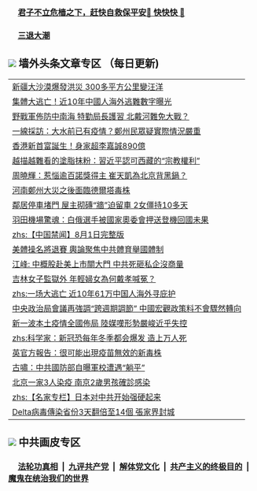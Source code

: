 
 ### &nbsp;&nbsp;&nbsp;&nbsp; [君子不立危樯之下，赶快自救保平安🍎 快快快 📩](https://github.com/pwgy/td/blob/master/README.md)

 ### &nbsp;&nbsp;&nbsp;&nbsp; [三退大潮](https://ww3.xkide.work/?key=zuuelqyfglsfjmgm&pin=65881581&ag=ogQuit&from=pw2) 

## <img src="https://img.icons8.com/cute-clipart/2x/circled-right.png"> 墙外头条文章专区 （每日更新)

<Table>
<tr><td colspan="2" align="left"><a href="https://cdn.cgei.work/?ag=c1476755&key=wjsottsjpndjwfkg&from=pw2">新疆大沙漠爆發洪災 300多平方公里變汪洋
</a></td></tr>
<tr><td colspan="2" align="left"><a href="https://cdn.cgei.work/?ag=c1476784&key=wjsottsjpndjwfkg&from=pw2">集體大逃亡！近10年中國人海外逃難數字曝光
</a></td></tr>
<tr><td colspan="2" align="left"><a href="https://cdn.cgei.work/?ag=c1476719&key=wjsottsjpndjwfkg&from=pw2">野戰軍佈防中南海 特勤局長護習 北戴河難免大戰？
</a></td></tr>
<tr><td colspan="2" align="left"><a href="https://cdn.cgei.work/?ag=c1476776&key=wjsottsjpndjwfkg&from=pw2">一線採訪：大水前已有疫情？鄭州民眾疑實際情況嚴重
</a></td></tr>
<tr><td colspan="2" align="left"><a href="https://cdn.cgei.work/?ag=c1476766&key=wjsottsjpndjwfkg&from=pw2">香港新首富誕生！身家超李嘉誠890億
</a></td></tr>
<tr><td colspan="2" align="left"><a href="https://cdn.cgei.work/?ag=c1476696&key=wjsottsjpndjwfkg&from=pw2">越描越難看的塗脂抹粉：習近平認可西藏的“宗教權利”
</a></td></tr>
<tr><td colspan="2" align="left"><a href="https://cdn.cgei.work/?ag=c1476712&key=wjsottsjpndjwfkg&from=pw2">周曉輝：惹惱逾百諾獎得主 崔天凱為北京背黑鍋？
</a></td></tr>
<tr><td colspan="2" align="left"><a href="https://cdn.cgei.work/?ag=c1476778&key=wjsottsjpndjwfkg&from=pw2">河南鄭州大災之後面臨德爾塔毒株
</a></td></tr>
<tr><td colspan="2" align="left"><a href="https://cdn.cgei.work/?ag=c1476711&key=wjsottsjpndjwfkg&from=pw2">鄰居停車堵門 屋主砌磚“牆”迫留車 2女僵持10多天
</a></td></tr>
<tr><td colspan="2" align="left"><a href="https://cdn.cgei.work/?ag=c1476708&key=wjsottsjpndjwfkg&from=pw2">羽田機場驚魂：白俄選手被國家奧委會押送登機回國未果
</a></td></tr>
<tr><td colspan="2" align="left"><a href="https://cdn.cgei.work/?ag=c1476698&key=wjsottsjpndjwfkg&from=pw2">zhs:【中国禁闻】8月1日完整版</a></td></tr>
<tr><td colspan="2" align="left"><a href="https://cdn.cgei.work/?ag=c1476759&key=wjsottsjpndjwfkg&from=pw2">美體操名將退賽 輿論聚焦中共體育舉國體制
</a></td></tr>
<tr><td colspan="2" align="left"><a href="https://cdn.cgei.work/?ag=c1476758&key=wjsottsjpndjwfkg&from=pw2">江峰: 中概股赴美上市關大門 中共死砸私企沒商量
</a></td></tr>
<tr><td colspan="2" align="left"><a href="https://cdn.cgei.work/?ag=c1476777&key=wjsottsjpndjwfkg&from=pw2">吉林女子監獄外 年輕婦女為何戴孝喊冤？
</a></td></tr>
<tr><td colspan="2" align="left"><a href="https://cdn.cgei.work/?ag=c1476750&key=wjsottsjpndjwfkg&from=pw2">zhs:一场大逃亡 近10年61万中国人海外寻庇护</a></td></tr>
<tr><td colspan="2" align="left"><a href="https://cdn.cgei.work/?ag=c1476769&key=wjsottsjpndjwfkg&from=pw2">中央政治局會議再強調“跨週期調節” 中國宏觀政策料不會驟然轉向
</a></td></tr>
<tr><td colspan="2" align="left"><a href="https://cdn.cgei.work/?ag=c1476722&key=wjsottsjpndjwfkg&from=pw2">新一波本土疫情全國佈局 陸媒嘆形勢嚴峻近乎失控
</a></td></tr>
<tr><td colspan="2" align="left"><a href="https://cdn.cgei.work/?ag=c1476785&key=wjsottsjpndjwfkg&from=pw2">zhs:科学家：新冠恐每年冬季都会爆发 造上万人死</a></td></tr>
<tr><td colspan="2" align="left"><a href="https://cdn.cgei.work/?ag=c1476770&key=wjsottsjpndjwfkg&from=pw2">英官方報告：很可能出現疫苗無效的新毒株
</a></td></tr>
<tr><td colspan="2" align="left"><a href="https://cdn.cgei.work/?ag=c1476715&key=wjsottsjpndjwfkg&from=pw2">古嘯：中共國防部自曝軍校遭遇“躺平”
</a></td></tr>
<tr><td colspan="2" align="left"><a href="https://cdn.cgei.work/?ag=c1476748&key=wjsottsjpndjwfkg&from=pw2">北京一家3人染疫 南京2歲男孩確診感染
</a></td></tr>
<tr><td colspan="2" align="left"><a href="https://cdn.cgei.work/?ag=c1476751&key=wjsottsjpndjwfkg&from=pw2">zhs:【名家专栏】日本对中共开始强硬起来</a></td></tr>
<tr><td colspan="2" align="left"><a href="https://cdn.cgei.work/?ag=c1476709&key=wjsottsjpndjwfkg&from=pw2">Delta病毒傳染省份3天翻倍至14個 張家界封城
</a></td></tr>
 </Table>

 ## <img src="https://img.icons8.com/cute-clipart/2x/circled-right.png"> 中共画皮专区
 ### &nbsp;&nbsp;&nbsp;&nbsp; [法轮功真相](https://github.com/begood0513/basic/blob/master/README.md) &nbsp;|&nbsp; [九评共产党](https://github.com/begood0513/9ping.md/blob/master/README.md) &nbsp;|&nbsp; [解体党文化](https://github.com/begood0513/jtdwh.md/blob/master/README.md)   &nbsp;|&nbsp; [共产主义的终极目的](https://github.com/begood0513/gczydzjmd.md/blob/master/README.md) &nbsp;|&nbsp; [魔鬼在统治我们的世界](https://github.com/begood0513/gczydzjmd.md/blob/master/README.md) 
